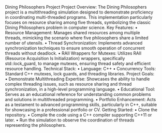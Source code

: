 Dining Philosophers Project
Project Overview: The Dining Philosophers project is a multithreading simulation designed to demonstrate proficiency in coordinating multi-threaded programs. This implementation particularly focuses on resource sharing among five threads, symbolizing the classic Dining Philosophers problem in computer science.
Key Features:
    • Resource Management: Manages shared resources among multiple threads, mimicking the scenario where five philosophers share a limited number of utensils.
    • Thread Synchronization: Implements advanced synchronization techniques to ensure smooth operation of concurrent threads without deadlock.
    • RAII Wrappers for Mutexes: Utilizes RAII (Resource Acquisition Is Initialization) wrappers, specifically std::lock_guard, to manage mutexes, ensuring thread safety and efficient resource handling.
Technical Stack:
    • Language: C++
    • Concurrency Tools: Standard C++ mutexes, lock guards, and threading libraries.
Project Goals:
    • Demonstrate Multithreading Expertise: Showcases the ability to handle complex threading issues, such as resource sharing and thread synchronization, in a high-level programming language.
    • Educational Tool: Serves as an educational reference for understanding common problems and solutions in multithreaded programming.
    • Portfolio Enhancement: Acts as a testament to advanced programming skills, particularly in C++, suitable for showcasing in a professional portfolio or CV.
Getting Started:
    • Clone the repository.
    • Compile the code using a C++ compiler supporting C++11 or later.
    • Run the simulation to observe the coordination of threads representing the philosophers.
